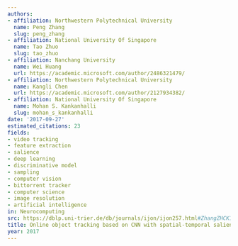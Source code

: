 ```yaml
---
authors:
- affiliation: Northwestern Polytechnical University
  name: Peng Zhang
  slug: peng_zhang
- affiliation: National University Of Singapore
  name: Tao Zhuo
  slug: tao_zhuo
- affiliation: Nanchang University
  name: Wei Huang
  url: https://academic.microsoft.com/author/2486321479/
- affiliation: Northwestern Polytechnical University
  name: Kangli Chen
  url: https://academic.microsoft.com/author/2127934382/
- affiliation: National University Of Singapore
  name: Mohan S. Kankanhalli
  slug: mohan_s_kankanhalli
date: '2017-09-27'
estimated_citations: 23
fields:
- video tracking
- feature extraction
- salience
- deep learning
- discriminative model
- sampling
- computer vision
- bittorrent tracker
- computer science
- image resolution
- artificial intelligence
in: Neurocomputing
src: https://dblp.uni-trier.de/db/journals/ijon/ijon257.html#ZhangZHCK17
title: Online object tracking based on CNN with spatial-temporal saliency guided sampling
year: 2017
---
```

